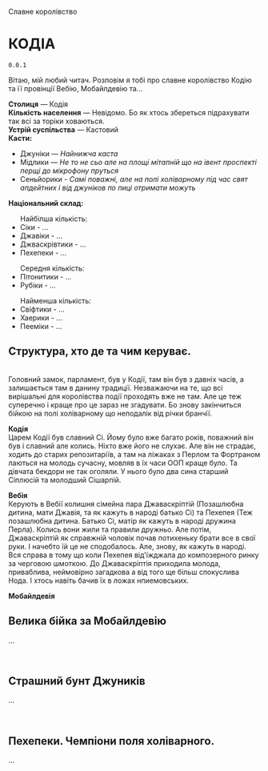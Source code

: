Славне королівство 
# КОДІА
`0.0.1`

Вітаю, мій любий читач. Розповім я тобі про славне королівство Кодію та її провінції Вебію, Мобайлдевію та...  

<b>Столиця</b> — Кодія<br>
<b>Кількість населення</b> — Невідомо. Бо як хтось збереться підрахувати так всі за торіки ховаються.<br>
<b>Устрій суспільства</b> — Кастовий<br>
<b>Касти:</b><br>
<ul>
  <li>Джуніки — <i>Найнижча каста</i></li>
  <li>Мідлики — <i>Не то не сьо але на площі мітапній що на івент проспекті перщі до мікрофону пруться</i></li>
  <li>Сеньйорики - <i>Самі поважні, але на полі холіварному під час свят апдейтних і від джуніков по пиці отримати можуть</i></li>
</ul>
<b>Національний склад:</b>
<ul>
  Найбілша кількість:
  <li>Сіки - ...</li>
  <li>Джавіки - ...</li>
  <li>Джваскрівтики - ...</li>
  <li>Пехепеки - ...</li>
</ul>
<ul>
  Середня кількість:
  <li>Пітонитики - ...</li>
  <li>Рубіки - ...</li>
</ul>
<ul>
  Найменша кількість:
  <li>Свіфтики - ...</li>
  <li>Хаерики - ...</li>
  <li>Пееміки -  ...</li>
</ul>
<h2>Структура, хто де та чим керуває.</h2><br>
Головний замок, парламент, був у Кодії, там він був з давніх часів, а залишається там в данину традиції. Незважаючи на те, що всі вирішальні для королівства події проходять вже не там. Але це теж суперечно і краще про це зараз не згадувати. Бо знову закінчиться бійкою на полі холіварному що неподалік від річки бранчії.
<p>
<b>Кодія</b><br>
Царем Кодії був славний Сі. Йому було вже багато років, поважний він був і славний але колись. Ніхто вже його не слухає. Але він не страдає, ходить до старих репозитаріїв, а там на ліжаках з Перлом та Фортраном лаються на молодь сучасну, мовляв в їх часи ООП краще було. Та дівчата бекдори не так оголяли.
У нього було два сина старший Сіплюсій та молодший Сішарпій.
</p>
<p>
<b>Вебія</b><br>
 Керують в Вебії колишня сімейна пара Джаваскріптій (Позашлюбна дитина, мати Джавія, та як кажуть в народі батько Сі) та Пехепея (Теж позашлюбна дитина. Батько Сі, матір як кажуть в народі дружина Перла). 
Колись вони жили та правили дружньо. Але потім,  Джаваскріптій як справжній чоловік почав потихеньку брати все в свої руки. І начебто їй це не сподобалось. Але, знову, як кажуть в народі. Вся справа в тому що коли  Пехепея від'їжджала до композерного ринку за черговою шмоткою. До  Джаваскріптія приходила молода, приваблива, неймовірно загадкова а від того ще більш спокуслива Нода. І хтось навіть бачив їх в ложах нпиемовських.
</p>
<p>
<b>Мобайлдевія</b><br>
<h2>Велика бійка за  Мобайлдевію</h2>
<p>...</p>
<br>
<h2>Страшний бунт Джуників</h2>
<p>...</p>
<br>
<h2>Пехепеки. Чемпіони поля холіварного.</h2>
<p>...</p>
<br>
